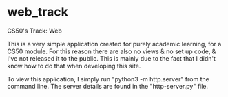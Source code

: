 # web_track
CS50's Track: Web

This is a very simple application created for purely academic learning, for a CS50 module. For this reason there are also no views & no set up code, & I've not released it to the public. This is mainly due to the fact that I didn't know how to do that when developing this site.  

To view this application, I simply run "python3 -m http.server" from the command line. The server details are found in the "http-server.py" file. 




